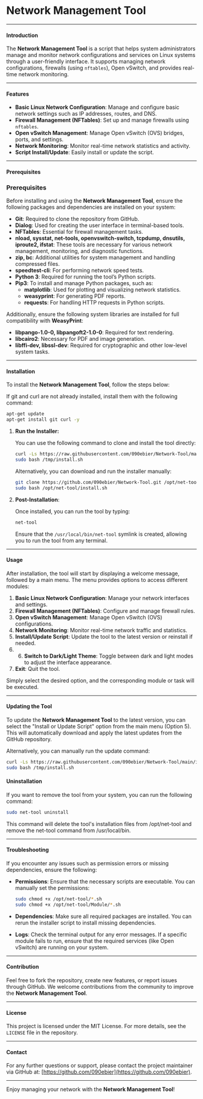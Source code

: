 
# Network Management Tool

---

#### Introduction

The **Network Management Tool** is a script that helps system administrators manage and monitor network configurations and services on Linux systems through a user-friendly interface. It supports managing network configurations, firewalls (using `nftables`), Open vSwitch, and provides real-time network monitoring.

---

#### Features

- **Basic Linux Network Configuration**: Manage and configure basic network settings such as IP addresses, routes, and DNS.
- **Firewall Management (NFTables)**: Set up and manage firewalls using `nftables`.
- **Open vSwitch Management**: Manage Open vSwitch (OVS) bridges, ports, and settings.
- **Network Monitoring**: Monitor real-time network statistics and activity.
- **Script Install/Update**: Easily install or update the script.

---

#### Prerequisites

### Prerequisites
Before installing and using the **Network Management Tool**, ensure the following packages and dependencies are installed on your system:

- **Git**: Required to clone the repository from GitHub.
- **Dialog**: Used for creating the user interface in terminal-based tools.
- **NFTables**: Essential for firewall management tasks.
- **nload, sysstat, net-tools, openvswitch-switch, tcpdump, dnsutils, iproute2, ifstat**: These tools are necessary for various network management, monitoring, and diagnostic functions.
- **zip, bc**: Additional utilities for system management and handling compressed files.
- **speedtest-cli**: For performing network speed tests.
- **Python 3**: Required for running the tool’s Python scripts.
- **Pip3**: To install and manage Python packages, such as:
  - **matplotlib**: Used for plotting and visualizing network statistics.
  - **weasyprint**: For generating PDF reports.
  - **requests**: For handling HTTP requests in Python scripts.

Additionally, ensure the following system libraries are installed for full compatibility with **WeasyPrint**:
- **libpango-1.0-0, libpangoft2-1.0-0**: Required for text rendering.
- **libcairo2**: Necessary for PDF and image generation.
- **libffi-dev, libssl-dev**: Required for cryptographic and other low-level system tasks.

---

#### Installation

To install the **Network Management Tool**, follow the steps below:

If git and curl are not already installed, install them with the following command:

   ```bash
   apt-get update
   apt-get install git curl -y
   ```

1. **Run the Installer:**

   You can use the following command to clone and install the tool directly:

   ```bash
   curl -Ls https://raw.githubusercontent.com/090ebier/Network-Tool/main/install.sh -o /tmp/install.sh
   sudo bash /tmp/install.sh
   ```

   Alternatively, you can download and run the installer manually:

   ```bash
   git clone https://github.com/090ebier/Network-Tool.git /opt/net-tool
   sudo bash /opt/net-tool/install.sh
   ```

2. **Post-Installation**:

   Once installed, you can run the tool by typing:

   ```bash
   net-tool
   ```

   Ensure that the `/usr/local/bin/net-tool` symlink is created, allowing you to run the tool from any terminal.

---

#### Usage

After installation, the tool will start by displaying a welcome message, followed by a main menu. The menu provides options to access different modules:

1. **Basic Linux Network Configuration**: Manage your network interfaces and settings.
2. **Firewall Management (NFTables)**: Configure and manage firewall rules.
3. **Open vSwitch Management**: Manage Open vSwitch (OVS) configurations.
4. **Network Monitoring**: Monitor real-time network traffic and statistics.
5. **Install/Update Script**: Update the tool to the latest version or reinstall if needed.
6. 6. **Switch to Dark/Light Theme**: Toggle between dark and light modes to adjust the interface appearance.
7. **Exit**: Quit the tool.

Simply select the desired option, and the corresponding module or task will be executed.

---

#### Updating the Tool

To update the **Network Management Tool** to the latest version, you can select the "Install or Update Script" option from the main menu (Option 5). This will automatically download and apply the latest updates from the GitHub repository.

Alternatively, you can manually run the update command:

```bash
curl -Ls https://raw.githubusercontent.com/090ebier/Network-Tool/main/install.sh -o /tmp/install.sh
sudo bash /tmp/install.sh
```

#### Uninstallation

If you want to remove the tool from your system, you can run the following command:

```bash
sudo net-tool uninstall
```
This command will delete the tool's installation files from /opt/net-tool and remove the net-tool command from /usr/local/bin.

---

#### Troubleshooting

If you encounter any issues such as permission errors or missing dependencies, ensure the following:

- **Permissions**: Ensure that the necessary scripts are executable. You can manually set the permissions:
  
  ```bash
  sudo chmod +x /opt/net-tool/*.sh
  sudo chmod +x /opt/net-tool/Module/*.sh
  ```

- **Dependencies**: Make sure all required packages are installed. You can rerun the installer script to install missing dependencies.

- **Logs**: Check the terminal output for any error messages. If a specific module fails to run, ensure that the required services (like Open vSwitch) are running on your system.

---

#### Contribution

Feel free to fork the repository, create new features, or report issues through GitHub. We welcome contributions from the community to improve the **Network Management Tool**.

---

#### License

This project is licensed under the MIT License. For more details, see the `LICENSE` file in the repository.

---

#### Contact

For any further questions or support, please contact the project maintainer via GitHub at: [https://github.com/090ebier](https://github.com/090ebier).

---

Enjoy managing your network with the **Network Management Tool**!
